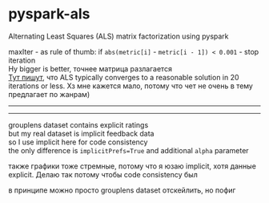 # pyspark-als
Alternating Least Squares (ALS) matrix factorization using pyspark


maxIter - as rule of thumb: if `abs(metric[i]` - `metric[i - 1]) < 0.001` - stop iteration  
Ну bigger is better, точнее матрица разлагается  
[Тут пишут](https://spark.apache.org/docs/latest/mllib-collaborative-filtering.html), что ALS typically converges to a reasonable solution in 20 iterations or less. Хз мне кажется мало, потому что чет не очень в тему предлагает по жанрам)

---


---

grouplens dataset contains explicit ratings  
but my real dataset is implicit feedback data  
so I use implicit here for code consistency  
the only difference is `implicitPrefs=True` and additional `alpha` parameter

также графики тоже стремные, потому что я юзаю implicit, хотя данные explicit. Делаю так потому чтобы code consistency был

в принципе можно просто grouplens dataset отскейлить, но пофиг
